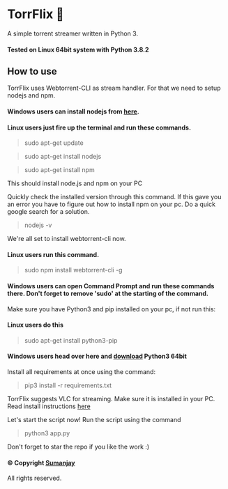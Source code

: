 # TorrFlix :movie_camera:
A simple torrent streamer written in Python 3.
#### Tested on Linux 64bit system with Python 3.8.2

## How to use
TorrFlix uses Webtorrent-CLI as stream handler.
For that we need to setup nodejs and npm.
#### Windows users can install nodejs from [here](https://nodejs.org/en/download/).
#### Linux users just fire up the terminal and run these commands.
> sudo apt-get update

> sudo apt-get install nodejs

> sudo apt-get install npm

This should install node.js and npm on your PC

Quickly check the installed version through this command. If this gave you an error you have to figure out how to install npm on your pc. Do a quick google search for a solution.

> nodejs -v

We're all set to install webtorrent-cli now.
#### Linux users run this command.

> sudo npm install webtorrent-cli -g

#### Windows users can open Command Prompt and run these commands there. Don't forget to remove 'sudo' at the starting of the command.

Make sure you have Python3 and pip installed on your pc, if not run this:
#### Linux users do this
> sudo apt-get install python3-pip
#### Windows users head over here and [download](https://www.python.org/downloads/) Python3 64bit

Install all requirements at once using the command:

> pip3 install -r requirements.txt


TorrFlix suggests VLC for streaming. Make sure it is installed in your PC. Read install instructions [here](https://www.videolan.org/vlc/)

 Let's start the script now!
 Run the script using the command
 > python3 app.py   

 Don't forget to star the repo if you like the work :)
 #### © Copyright  [Sumanjay](https://cyberboysumanjay.github.io)
 All rights reserved.
